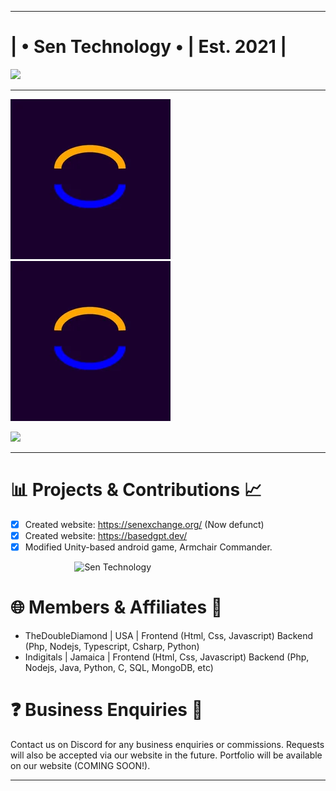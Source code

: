 ***
# | • Sen Technology • | Est. 2021 |
<img src="https://camo.githubusercontent.com/957a78ed3fa5213b270c6ee67d9112a07fbbd01452a84f50b3868957c6416c03/68747470733a2f2f726561646d652d747970696e672d7376672e6865726f6b756170702e636f6d3f666f6e743d466972612b436f64652670617573653d3130303026636f6c6f723d3039363944412663656e7465723d74727565267643656e7465723d747275652677696474683d343335266c696e65733d4275696c64696e672b7468652b7765622b6f662b746f6d6f72726f773b4372616674696e672b6469676974616c2b657870657269656e6365733b5475726e696e672b69646561732b696e746f2b7265616c697479"/>

***

![logo](Sen.png)![logo](Sen.png)


[![](https://skillicons.dev/icons?i=html,css,php,js,nodejs,typescript,java,py,cs,git,github,unity)](https://skillicons.dev)
***

# 📊 Projects & Contributions 📈
- [x] Created website: https://senexchange.org/ (Now defunct)
- [x] Created website: https://basedgpt.dev/
- [x] Modified Unity-based android game, Armchair Commander.

<div>
  
&nbsp;&nbsp;&nbsp;&nbsp;&nbsp;&nbsp;&nbsp;&nbsp;&nbsp;&nbsp;&nbsp;&nbsp;&nbsp;&nbsp;&nbsp;&nbsp;&nbsp;&nbsp;&nbsp;&nbsp;&nbsp;&nbsp;&nbsp;&nbsp;&nbsp;  ![Sen Technology](https://img.shields.io/badge/Sen-Technology-blue?style=for-the-badge&logo=github)

</div>

# 🌐 Members & Affiliates 👾
- TheDoubleDiamond | USA | Frontend (Html, Css, Javascript) Backend (Php, Nodejs, Typescript, Csharp, Python)
- Indigitals | Jamaica | Frontend (Html, Css, Javascript) Backend (Php, Nodejs, Java, Python, C, SQL, MongoDB, etc)

# ❓ Business Enquiries 💬
Contact us on Discord for any business enquiries or commissions. Requests will also be
accepted via our website in the future. Portfolio will be available on our website (COMING SOON!).
***
